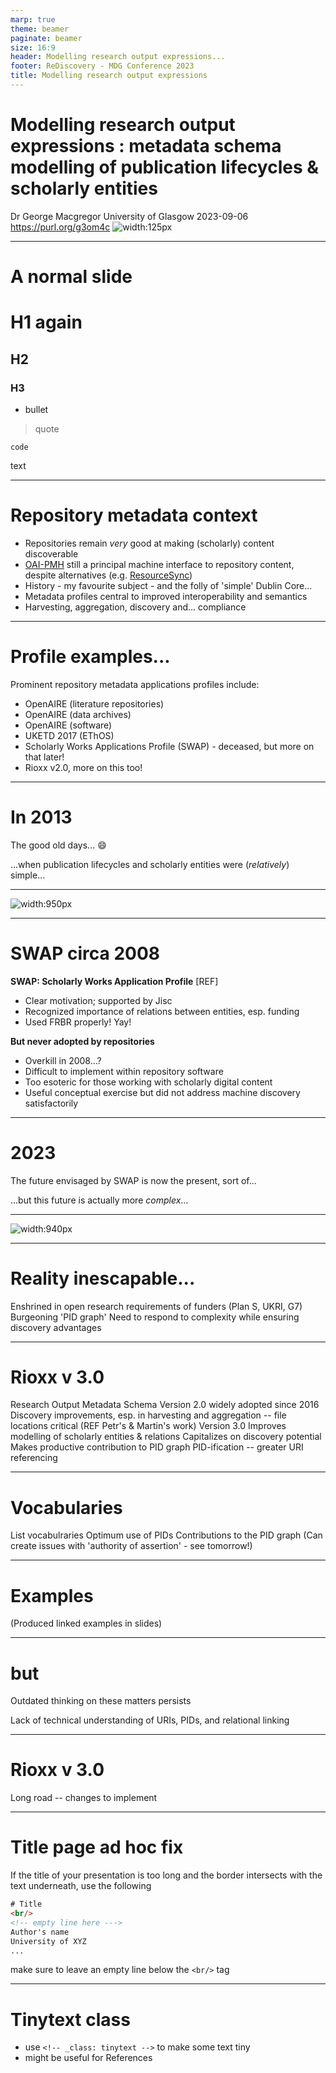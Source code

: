 ```yaml
---
marp: true
theme: beamer
paginate: beamer
size: 16:9
header: Modelling research output expressions...
footer: ReDiscovery - MDG Conference 2023
title: Modelling research output expressions
---
```

<!-- _class: title -->

# Modelling research output expressions : metadata schema modelling of publication lifecycles & scholarly entities


Dr George Macgregor
University of Glasgow
2023-09-06
https://purl.org/g3om4c
![width:125px](by-sa.png)

---

# A normal slide

# H1 again
## H2
### H3
- bullet
> quote
```
code
```
text

---

# Repository metadata context

- Repositories remain *very* good at making (scholarly) content discoverable
- [OAI-PMH](http://www.openarchives.org/OAI/openarchivesprotocol.html) still a principal machine interface to repository content, despite alternatives (e.g. [ResourceSync](http://www.openarchives.org/rs/toc))
- History - my favourite subject - and the folly of 'simple' Dublin Core...
- Metadata profiles central to improved interoperability and semantics
- Harvesting, aggregation, discovery and... compliance
---
# Profile examples...
Prominent repository metadata applications profiles include:
- OpenAIRE (literature repositories)
- OpenAIRE (data archives)
- OpenAIRE (software)
- UKETD 2017 (EThOS)
- Scholarly Works Applications Profile (SWAP) - deceased, but more on that later!
- Rioxx v2.0, more on this too!
 
---
# In 2013


The good old days... :smile:

...when publication lifecycles and scholarly entities were (*relatively*) simple...

---
![width:950px](swap-example.png)

---

# SWAP circa 2008

**SWAP: Scholarly Works Application Profile** [REF]
- Clear motivation; supported by Jisc
- Recognized importance of relations between entities, esp. funding
- Used FRBR properly! Yay!

**But never adopted by repositories**
- Overkill in 2008...?
- Difficult to implement within repository software
- Too esoteric for those working with scholarly digital content
- Useful conceptual exercise but did not address machine discovery satisfactorily

---
# 2023

The future envisaged by SWAP is now the present, sort of...

...but this future is actually more *complex*...

---


![width:940px](swap-example-2023.png)

---
# Reality inescapable...

Enshrined in open research requirements of funders (Plan S, UKRI, G7)
Burgeoning 'PID graph'
Need to respond to complexity while ensuring discovery advantages


---
# Rioxx v 3.0
Research Output Metadata Schema
Version 2.0 widely adopted since 2016
Discovery improvements, esp. in harvesting and aggregation -- file locations critical (REF Petr's & Martin's work)
Version 3.0
Improves modelling of scholarly entities & relations
Capitalizes on discovery potential
Makes productive contribution to PID graph
PID-ification -- greater URI referencing

---
# Vocabularies
List vocabulraries
Optimum use of PIDs
Contributions to the PID graph
(Can create issues with 'authority of assertion' - see tomorrow!)

---
# Examples

(Produced linked examples in slides)



---
# but

Outdated thinking on these matters persists

Lack of technical understanding of URIs, PIDs, and relational linking



---
# Rioxx v 3.0

Long road -- changes to implement


---
# Title page ad hoc fix

If the title of your presentation is too long and the border intersects with the text underneath, use the following

```html
# Title
<br/>
<!-- empty line here --->
Author's name
University of XYZ
...
```
make sure to leave an empty line below the `<br/>` tag

---
<!-- _class: tinytext -->
# Tinytext class

- use `<!-- _class: tinytext -->` to make some text tiny
- might be useful for References
